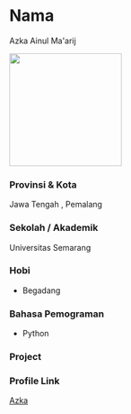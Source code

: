 # Nama
Azka Ainul Ma'arij

<img src="https://avatars.githubusercontent.com/u/35652825?s=" width="200" height="200" align="center"/>

### Provinsi & Kota

Jawa Tengah , Pemalang

### Sekolah / Akademik
Universitas Semarang

### Hobi

- Begadang


### Bahasa Pemograman 

- Python

### Project


### Profile Link

[Azka](https://github.com/noxlaw)
